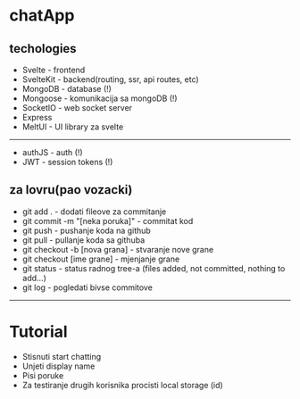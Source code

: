 # chatApp

## techologies
- Svelte - frontend
- SvelteKit - backend(routing, ssr, api routes, etc)
- MongoDB - database (!)
- Mongoose - komunikacija sa mongoDB (!)
- SocketIO - web socket server
- Express
- MeltUI - UI library za svelte

----------------------------------------------------

- authJS - auth (!)
- JWT - session tokens (!)

## za lovru(pao vozacki)

- git add . - dodati fileove za commitanje
- git commit -m "[neka poruka]" - commitat kod
- git push - pushanje koda na github
- git pull - pullanje koda sa githuba
- git checkout -b [nova grana] - stvaranje nove grane
- git checkout [ime grane] - mjenjanje grane
- git status - status radnog tree-a (files added, not committed, nothing to add...)
- git log - pogledati bivse commitove


---------------------------------------------------

# Tutorial 
- Stisnuti start chatting 
- Unjeti display name
- Pisi poruke
- Za testiranje drugih korisnika procisti local storage (id)
